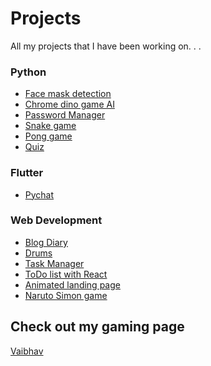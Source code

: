 
# Projects

All my projects that I have been working on. . .

### Python
- [Face mask detection](https://github.com/iamVaibhav100/face-mask-detection)
- [Chrome dino game AI](https://github.com/iamVaibhav100/chrome-dino-AI)
- [Password Manager](https://github.com/iamVaibhav100/password_manager)
- [Snake game](https://github.com/iamVaibhav100/python_snake_game)
- [Pong game](https://github.com/iamVaibhav100/python_pong_game)
- [Quiz](https://github.com/iamVaibhav100/Quiz_with_python)

### Flutter
- [Pychat](https://github.com/iamVaibhav100/pyChat)

### Web Development
- [Blog Diary](https://github.com/iamVaibhav100/blog_diary)
- [Drums](https://github.com/iamVaibhav100/Drum_kit)
- [Task Manager](https://github.com/iamVaibhav100/ToDo_web_app)
- [ToDo list with React](https://iamvaibhav100.github.io/react_ToDoList/)
- [Animated landing page](https://iamvaibhav100.github.io/ironman_landing_page/)
- [Naruto Simon game](https://iamvaibhav100.github.io/NarutoSimonGame/)


## Check out my gaming page
[Vaibhav]()